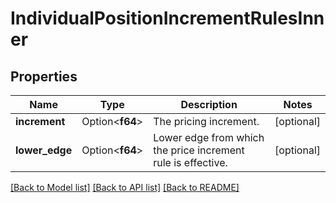 # IndividualPositionIncrementRulesInner

## Properties

Name | Type | Description | Notes
------------ | ------------- | ------------- | -------------
**increment** | Option<**f64**> | The pricing increment. | [optional]
**lower_edge** | Option<**f64**> | Lower edge from which the price increment rule is effective. | [optional]

[[Back to Model list]](../README.md#documentation-for-models) [[Back to API list]](../README.md#documentation-for-api-endpoints) [[Back to README]](../README.md)


